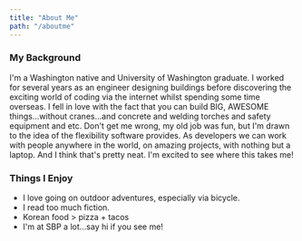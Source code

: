 ```yaml
---
title: "About Me"
path: "/aboutme"
---
```


### My Background

I'm a Washington native and University of Washington graduate. I worked for several years as an engineer designing buildings before discovering the exciting world of coding via the internet whilst spending some time overseas. I fell in love with the fact that you can build BIG, AWESOME things...without cranes...and concrete and welding torches and safety equipment and etc. Don't get me wrong, my old job was fun, but I'm drawn to the idea of the flexibility software provides. As developers we can work with people anywhere in the world, on amazing projects, with nothing but a laptop. And I think that's pretty neat. I'm excited to see where this takes me!

### Things I Enjoy

* I love going on outdoor adventures, especially via bicycle.
* I read too much fiction.
* Korean food > pizza + tacos
* I'm at SBP a lot...say hi if you see me!